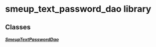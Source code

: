


# smeup_text_password_dao library











## Classes

##### [SmeupTextPasswordDao](../smeup_daos_smeup_text_password_dao/SmeupTextPasswordDao-class.md)



 















